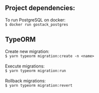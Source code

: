 ## Project dependencies:
To run PostgreSQL on docker:\
  `$ docker run gostack_postgres`

## TypeORM
Create new migration:\
  ` $ yarn typeorm migration:create -n <name> `\
\
Execute migrations:\
  ` $ yarn typeorm migration:run `\
\
Rollback migrations:\
  ` $ yarn typeorm migration:revert `
